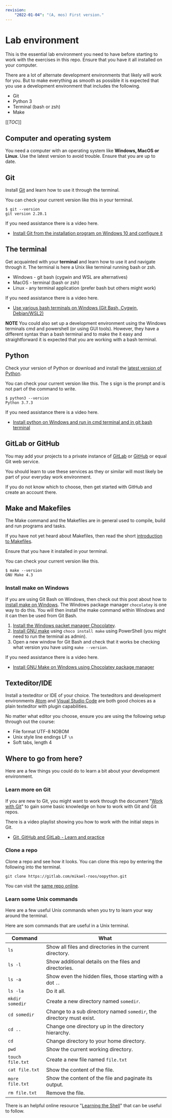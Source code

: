 ```yaml
---
revision:
    "2022-01-04": "(A, mos) First version."
---
```

Lab environment
========================

This is the essential lab environment you need to have before starting to work with the exercises in this repo. Ensure that you have it all installed on your computer.

There are a lot of alternate development environments that likely will work for you. But to make everything as smooth as possible it is expected that you use a development environment that includes the following.

* Git
* Python 3
* Terminal (bash or zsh)
* Make

[[_TOC_]]

<!--
TODO

* The most updated version is in pdf. Perhaps rewrite or update this article to look alike that?

-->



Computer and operating system
------------------------

You need a computer with an operating system like **Windows, MacOS or Linux**. Use the latest version to avoid trouble. Ensure that you are up to date.



Git
------------------------

Install [Git](https://git-scm.com/) and learn how to use it through the terminal.

You can check your current version like this in your terminal.

```
$ git --version
git version 2.20.1
```

If you need assistance there is a video here.

* [Install Git from the installation program on Windows 10 and configure it](https://www.youtube.com/watch?v=02u7ao7uK5k&list=PLEtyhUSKTK3iTFcdLANJq0TkKo246XAlv&index=1)



The terminal
------------------------

Get acquainted with your **terminal** and learn how to use it and navigate through it. The terminal is here a Unix like terminal running bash or zsh.

* Windows - git bash (cygwin and WSL are alternatives)
* MacOS - terminal (bash or zsh)
* Linux - any terminal application (prefer bash but others might work)

If you need assistance there is a video here.

* [Use various bash terminals on Windows (Git Bash, Cygwin, Debian/WSL2)](https://www.youtube.com/watch?v=kialYZs6Oyc&list=PLEtyhUSKTK3gHj087mUjPfXyqMvSy2Rwz&index=2)

**NOTE** You could also set up a development environment using the Windows terminals cmd and powershell (or using GUI tools). However, they have a different syntax than a bash terminal and to make the it easy and straightforward it is expected that you are working with a bash terminal.



Python
------------------------

Check your version of Python or download and install the [latest version of Python](https://www.python.org/downloads/).

You can check your current version like this. The `$` sign is the prompt and is not part of the command to write.

```
$ python3 --version
Python 3.7.3
```

If you need assistance there is a video here.

* [Install python on Windows and run in cmd terminal and in git bash terminal](https://www.youtube.com/watch?v=PeM9UxEGH0o&list=PLEtyhUSKTK3hOCnMrPKGOu3_VjUAkhsgG&index=2)



GitLab or GitHub
------------------------

You may add your projects to a private instance of [GitLab](https://gitlab.com/) or [GitHub](https://github.com/) or equal Git web service.

You should learn to use these services as they or similar will most likely be part of your everyday work environment.

If you do not know which to choose, then get started with GitHub and create an account there.



Make and Makefiles
------------------------

The Make command and the Makefiles are in general used to compile, build and run programs and tasks.

If you have not yet heard about Makefiles, then read the short [introduction to Makefiles](https://www.gnu.org/software/make/manual/html_node/Introduction.html).

Ensure that you have it installed in your terminal.

You can check your current version like this.

```
$ make --version
GNU Make 4.3
```



### Install make on Windows

If you are using Git Bash on Windows, then check out this post about how to [install make on Windows](https://stackoverflow.com/a/32127632). The Windows package manager `chocolatey` is one way to do this. You will then install the make command within Windows and it can then be used from Git Bash.

1. [Install the Windows packet manager Chocolatey](https://chocolatey.org/install).
1. [Install GNU make](https://community.chocolatey.org/packages/make) using `choco install make` using PowerShell (you might need to run the terminal as admin).
1. Open a new window for Git Bash and check that it works be checking what version you have using `make --version`.

If you need assistance there is a video here.

* [Install GNU Make on Windows using Chocolatey package manager](https://www.youtube.com/watch?v=5TavcolACQY&list=PLEtyhUSKTK3hOCnMrPKGOu3_VjUAkhsgG&index=3)



<!--
Node and npm
------------------------

You need to install [node](https://nodejs.org/en/) which provides an environment to run JavaScript from your terminal. This will include the package manager [npm](https://www.npmjs.com/). These will be used as development tools.
-->


<!--
Web browser
------------------------

Get a **web browser**, or three. It is useful to test out your website in different browsers since there are differences among them. Take the browser that is available on your computer and complement with [Google Chrome](https://www.google.com/intl/en/chrome/) and [Firefox](https://www.mozilla.org/en-US/firefox/new/). Try to make your code work in all browsers.
-->



Texteditor/IDE
------------------------

Install a texteditor or IDE of your choice. The texteditors and development environments [Atom](https://atom.io/) and [Visual Studio Code](https://code.visualstudio.com/) are both good choices as a plain texteditor with plugin capabilities.

No matter what editor you choose, ensure you are using the following setup through out the course:

* File format UTF-8 NOBOM
* Unix style line endings LF `\n`
* Soft tabs, length 4



Where to go from here?
------------------------

Here are a few things you could do to learn a bit about your development environment.



### Learn more on Git

If you are new to Git, you might want to work through the document "[Work with Git](work-with-git)" to gain some basic knowledge on how to work with Git and Git repos.

There is a video playlist showing you how to work with the initial steps in Git.

* [Git, GitHub and GitLab - Learn and practice](https://www.youtube.com/playlist?list=PLEtyhUSKTK3iTFcdLANJq0TkKo246XAlv)



### Clone a repo

Clone a repo and see how it looks. You can clone this repo by entering the following into the terminal.

```
git clone https://gitlab.com/mikael-roos/oopython.git
```

You can visit the [same repo online](https://gitlab.com/mikael-roos/oopython).



### Learn some Unix commands

Here are a few useful Unix commands when you try to learn your way around the terminal.

Here are som commands that are useful in a Unix terminal.

| Command | What
|---------|------
| `ls` | Show all files and directories in the current directory.
| `ls -l` | Show additional details on the files and directories.
| `ls -a` | Show even the hidden files, those starting with a dot `.`.
| `ls -la` | Do it all.
| `mkdir somedir` | Create a new directory named `somedir`.
| `cd somedir` | Change to a sub directory named `somedir`, the directory must exist.
| `cd ..` | Change one directory up in the directory hierarchy.
| `cd` | Change directory to your home directory.
| `pwd` | Show the current working directory.
| `touch file.txt` | Create a new file named `file.txt`
| `cat file.txt` | Show the content of the file.
| `more file.txt` | Show the content of the file and paginate its output.
| `rm file.txt` | Remove the file.

There is an helpful online resource "[Learning the Shell](http://linuxcommand.org/lc3_learning_the_shell.php)" that can be useful to follow.

